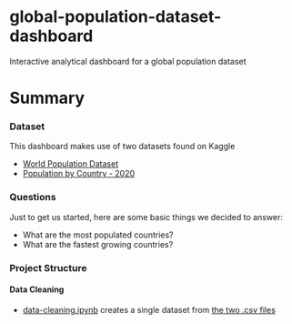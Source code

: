 # global-population-dataset-dashboard
Interactive analytical dashboard for a global population dataset

# Summary
### Dataset
This dashboard makes use of two datasets found on Kaggle
* [World Population Dataset](https://www.kaggle.com/datasets/iamsouravbanerjee/world-population-dataset)
* [Population by Country - 2020](https://www.kaggle.com/datasets/tanuprabhu/population-by-country-2020)
### Questions
Just to get us started, here are some basic things we decided to answer:
* What are the most populated countries?
* What are the fastest growing countries?
### Project Structure
#### Data Cleaning
* [data-cleaning.ipynb](src/data-cleaning.ipynb) creates a single dataset from [the two .csv files](src/data/unclean-data)
